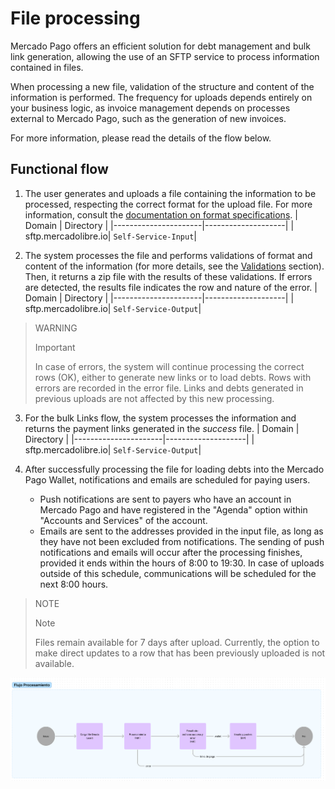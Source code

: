 # File processing

Mercado Pago offers an efficient solution for debt management and bulk link generation, allowing the use of an SFTP service to process information contained in files.

When processing a new file, validation of the structure and content of the information is performed. The frequency for uploads depends entirely on your business logic, as invoice management depends on processes external to Mercado Pago, such as the generation of new invoices.

For more information, please read the details of the flow below.

## Functional flow

1. The user generates and uploads a file containing the information to be processed, respecting the correct format for the upload file. For more information, consult the [documentation on format specifications](/developers/en/docs/links-and-debts/format-specifications).
| Domain               | Directory          |
|----------------------|--------------------|
| sftp.mercadolibre.io| `Self-Service-Input`|

2. The system processes the file and performs validations of format and content of the information (for more details, see the [Validations](/developers/en/docs/links-and-debts/validations) section). Then, it returns a zip file with the results of these validations. If errors are detected, the results file indicates the row and nature of the error.
| Domain               | Directory          |
|----------------------|--------------------|
| sftp.mercadolibre.io| `Self-Service-Output`|

> WARNING
>
> Important
>
> In case of errors, the system will continue processing the correct rows (OK), either to generate new links or to load debts. Rows with errors are recorded in the error file. Links and debts generated in previous uploads are not affected by this new processing.

3. For the bulk Links flow, the system processes the information and returns the payment links generated in the _success_ file.
| Domain               | Directory          |
|----------------------|--------------------|
| sftp.mercadolibre.io| `Self-Service-Output`|

4. After successfully processing the file for loading debts into the Mercado Pago Wallet, notifications and emails are scheduled for paying users.
    - Push notifications are sent to payers who have an account in Mercado Pago and have registered in the "Agenda" option within "Accounts and Services" of the account.
    - Emails are sent to the addresses provided in the input file, as long as they have not been excluded from notifications.
The sending of push notifications and emails will occur after the processing finishes, provided it ends within the hours of 8:00 to 19:30. In case of uploads outside of this schedule, communications will be scheduled for the next 8:00 hours.

> NOTE
>
> Note
> 
> Files remain available for 7 days after upload. Currently, the option to make direct updates to a row that has been previously uploaded is not available.

![Flowchart](/images/recaudos/fluxograma.png)